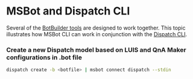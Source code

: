 # MSBot and Dispatch CLI
Several of the [BotBuilder tools](../../../README.md) are designed to work together. This topic illustrates how MSBot CLI can work in conjunction with the [Dispatch CLI](../../Dispatch).

### Create a new Dispatch model based on LUIS and QnA Maker configurations in .bot file
```bash
dispatch create -b <botfile> | msbot connect dispatch --stdin
```


